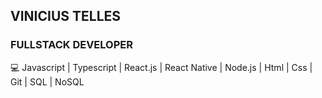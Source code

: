 ## VINICIUS TELLES
### FULLSTACK DEVELOPER
:computer: Javascript | Typescript | React.js | React Native | Node.js | Html | Css | Git | SQL | NoSQL
